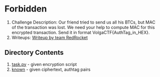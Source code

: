 # Forbidden

1. Challenge Description: Our friend tried to send us all his BTCs, but MAC of the transaction was lost. We need your help to compute MAC for this encrypted transaction. Send it in format VolgaCTF{AuthTag_in_HEX}.
2. Writeups: [Writeup by team RedRocket](http://blog.redrocket.club/2018/03/27/VolgaCTF-Forbidden/)

## Directory Contents
1. [task.py](task.py) - given encryption script
2. [known](known) - given ciphertext, authtag pairs